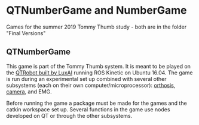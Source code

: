 # QTNumberGame and NumberGame
Games for the summer 2019 Tommy Thumb study - both are in the folder "Final Versions"

## QTNumberGame
This game is part of the Tommy Thumb system. It is meant to be played on the [QTRobot built by LuxAI](http://wiki.ros.org/Robots/qtrobot) running ROS Kinetic on Ubuntu 16.04. The game is run during an experimental set up combined with several other subsystems (each on their own computer/microprocessor): [orthosis](https://github.com/jonreal/openWearable/tree/thumbsup), [camera](https://github.com/HeegerGao/USC), and EMG. 

Before running the game a package must be made for the games and the catkin workspace set up. Several functions in the game use nodes developed on QT or through the other subsystems. 


<br><br>
